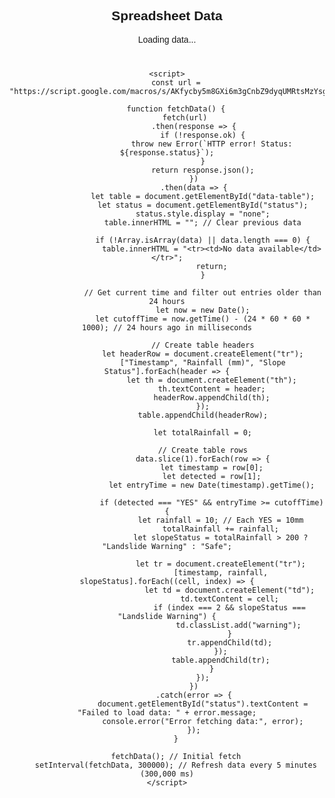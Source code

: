 <!DOCTYPE html>
<html lang="en">
<head>
    <meta charset="UTF-8">
    <meta name="viewport" content="width=device-width, initial-scale=1.0">
    <title>Spreadsheet Viewer</title>
    <style>
        body {
            font-family: Arial, sans-serif;
            text-align: center;
        }
        table {
            width: 80%;
            margin: 20px auto;
            border-collapse: collapse;
        }
        th, td {
            border: 1px solid black;
            padding: 10px;
        }
        th {
            background-color: #f2f2f2;
        }
        .warning {
            color: red;
            font-weight: bold;
        }
    </style>
</head>
<body>
    <h2>Spreadsheet Data</h2>
    <p id="status">Loading data...</p>
    <table id="data-table"></table>
    
    <script>
        const url = "https://script.google.com/macros/s/AKfycby5m8GXi6m3gCnbZ9dyqUMRtsMzYsgzYAdrpCKcUUyknRUgMsuHIZyswQg2nES4I2L03A/exec";
        
        function fetchData() {
            fetch(url)
                .then(response => {
                    if (!response.ok) {
                        throw new Error(`HTTP error! Status: ${response.status}`);
                    }
                    return response.json();
                })
                .then(data => {
                    let table = document.getElementById("data-table");
                    let status = document.getElementById("status");
                    status.style.display = "none";
                    table.innerHTML = ""; // Clear previous data
                    
                    if (!Array.isArray(data) || data.length === 0) {
                        table.innerHTML = "<tr><td>No data available</td></tr>";
                        return;
                    }
                    
                    // Get current time and filter out entries older than 24 hours
                    let now = new Date();
                    let cutoffTime = now.getTime() - (24 * 60 * 60 * 1000); // 24 hours ago in milliseconds
                    
                    // Create table headers
                    let headerRow = document.createElement("tr");
                    ["Timestamp", "Rainfall (mm)", "Slope Status"].forEach(header => {
                        let th = document.createElement("th");
                        th.textContent = header;
                        headerRow.appendChild(th);
                    });
                    table.appendChild(headerRow);
                    
                    let totalRainfall = 0;
                    
                    // Create table rows
                    data.slice(1).forEach(row => {
                        let timestamp = row[0];
                        let detected = row[1];
                        let entryTime = new Date(timestamp).getTime();
                        
                        if (detected === "YES" && entryTime >= cutoffTime) {
                            let rainfall = 10; // Each YES = 10mm
                            totalRainfall += rainfall;
                            let slopeStatus = totalRainfall > 200 ? "Landslide Warning" : "Safe";
                            
                            let tr = document.createElement("tr");
                            [timestamp, rainfall, slopeStatus].forEach((cell, index) => {
                                let td = document.createElement("td");
                                td.textContent = cell;
                                if (index === 2 && slopeStatus === "Landslide Warning") {
                                    td.classList.add("warning");
                                }
                                tr.appendChild(td);
                            });
                            table.appendChild(tr);
                        }
                    });
                })
                .catch(error => {
                    document.getElementById("status").textContent = "Failed to load data: " + error.message;
                    console.error("Error fetching data:", error);
                });
        }
        
        fetchData(); // Initial fetch
        setInterval(fetchData, 300000); // Refresh data every 5 minutes (300,000 ms)
    </script>
</body>
</html>
